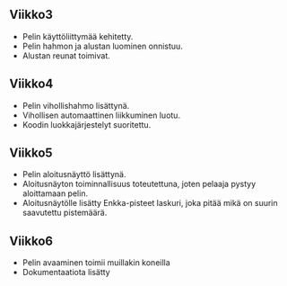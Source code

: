 ## Viikko3

- Pelin käyttöliittymää kehitetty.
- Pelin hahmon ja alustan luominen onnistuu.
- Alustan reunat toimivat.

## Viikko4
- Pelin vihollishahmo lisättynä.
- Vihollisen automaattinen liikkuminen luotu.
- Koodin luokkajärjestelyt suoritettu.

## Viikko5
- Pelin aloitusnäyttö lisättynä.
- Aloitusnäyton toiminnallisuus toteutettuna, joten pelaaja pystyy aloittamaan pelin.
- Aloitusnäytölle lisätty Enkka-pisteet laskuri, joka pitää mikä on suurin saavutettu pistemäärä.

## Viikko6

- Pelin avaaminen toimii muillakin koneilla
- Dokumentaatiota lisätty
